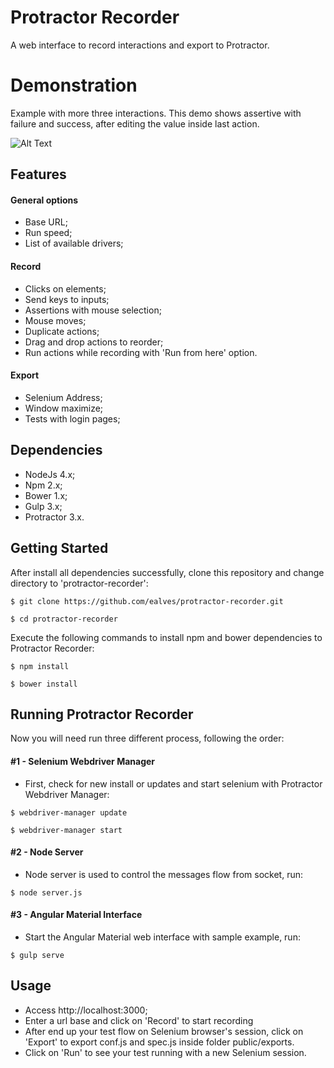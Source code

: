 # Protractor Recorder
A web interface to record interactions and export to Protractor.

# Demonstration

Example with more three interactions. This demo shows assertive with failure and success, after editing the value inside last action.  

![Alt Text](https://raw.githubusercontent.com/ealves/protractor-recorder/master/docs/demos/protractor-recorder-demostration.gif)

## Features

#### General options

- Base URL;
- Run speed;
- List of available drivers;

#### Record

- Clicks on elements;
- Send keys to inputs;
- Assertions with mouse selection;
- Mouse moves;
- Duplicate actions;
- Drag and drop actions to reorder;
- Run actions while recording with 'Run from here' option.

#### Export

- Selenium Address;
- Window maximize;
- Tests with login pages;

## Dependencies

- NodeJs 4.x;
- Npm 2.x;
- Bower 1.x;
- Gulp 3.x;
- Protractor 3.x.

## Getting Started

After install all dependencies successfully, clone this repository and change directory to 'protractor-recorder':

``` shell
$ git clone https://github.com/ealves/protractor-recorder.git
```
``` shell
$ cd protractor-recorder
```

Execute the following commands to install npm and bower dependencies to Protractor Recorder:

``` shell
$ npm install
```
``` shell
$ bower install
```

## Running Protractor Recorder

Now you will need run three different process, following the order:

#### #1 - Selenium Webdriver Manager

- First, check for new install or updates and start selenium with Protractor Webdriver Manager:

``` shell
$ webdriver-manager update
```
``` shell
$ webdriver-manager start
```

#### #2 - Node Server

- Node server is used to control the messages flow from socket, run:

``` shell
$ node server.js
```

#### #3 - Angular Material Interface

- Start the Angular Material web interface with sample example, run:

``` shell
$ gulp serve
```

## Usage

- Access http://localhost:3000;
- Enter a url base and click on 'Record' to start recording
- After end up your test flow on Selenium browser's session, click on 'Export' to export conf.js and spec.js inside folder public/exports.
- Click on 'Run' to see your test running with a new Selenium session.
